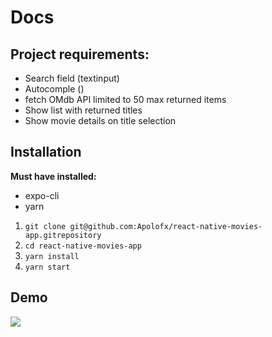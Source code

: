 # Docs

## Project requirements:

- Search field (textinput)
- Autocomple ()
- fetch OMdb API limited to 50 max returned items
- Show list with returned titles
- Show movie details on title selection

## Installation

**Must have installed:**

- expo-cli
- yarn

1. `git clone git@github.com:Apolofx/react-native-movies-app.gitrepository`
2. `cd react-native-movies-app`
3. `yarn install`
4. `yarn start`

## Demo

![](assets/demo.gif)

